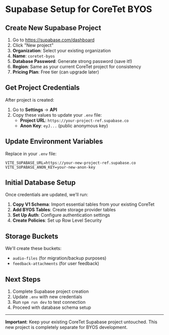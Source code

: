 # Supabase Setup for CoreTet BYOS

## Create New Supabase Project

1. Go to https://supabase.com/dashboard
2. Click "New project"
3. **Organization**: Select your existing organization
4. **Name**: `coretet-byos`
5. **Database Password**: Generate strong password (save it!)
6. **Region**: Same as your current CoreTet project for consistency
7. **Pricing Plan**: Free tier (can upgrade later)

## Get Project Credentials

After project is created:

1. Go to **Settings** → **API**
2. Copy these values to update your `.env` file:
   - **Project URL**: `https://your-project-ref.supabase.co`
   - **Anon Key**: `eyJ...` (public anonymous key)

## Update Environment Variables

Replace in your `.env` file:
```env
VITE_SUPABASE_URL=https://your-new-project-ref.supabase.co
VITE_SUPABASE_ANON_KEY=your-new-anon-key
```

## Initial Database Setup

Once credentials are updated, we'll run:

1. **Copy V1 Schema**: Import essential tables from your existing CoreTet
2. **Add BYOS Tables**: Create storage provider tables
3. **Set Up Auth**: Configure authentication settings
4. **Create Policies**: Set up Row Level Security

## Storage Buckets

We'll create these buckets:
- `audio-files` (for migration/backup purposes)
- `feedback-attachments` (for user feedback)

## Next Steps

1. Complete Supabase project creation
2. Update `.env` with new credentials  
3. Run `npm run dev` to test connection
4. Proceed with database schema setup

---

**Important**: Keep your existing CoreTet Supabase project untouched. This new project is completely separate for BYOS development.